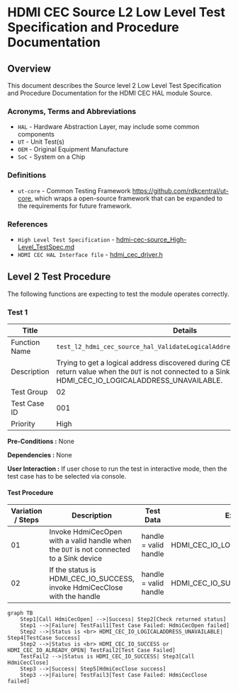 # HDMI CEC Source L2 Low Level Test Specification and Procedure Documentation

## Overview

This document describes the Source level 2 Low Level Test Specification and Procedure Documentation for the HDMI CEC HAL module Source.

### Acronyms, Terms and Abbreviations

- `HAL` \- Hardware Abstraction Layer, may include some common components
- `UT`  \- Unit Test(s)
- `OEM`  \- Original Equipment Manufacture
- `SoC`  \- System on a Chip

### Definitions

- `ut-core` \- Common Testing Framework <https://github.com/rdkcentral/ut-core>, which wraps a open-source framework that can be expanded to the requirements for future framework.

### References

- `High Level Test Specification` - [hdmi-cec-source_High-Level_TestSpec.md](https://github.com/rdkcentral/rdk-halif-test-hdmi_cec/blob/main/docs/pages/hdmi-cec-source_High-Level_TestSpec.md)
- `HDMI CEC HAL Interface file` - [hdmi_cec_driver.h](https://github.com/rdkcentral/rdk-halif-hdmi_cec/blob/main/include/hdmi_cec_driver.h)

## Level 2 Test Procedure

The following functions are expecting to test the module operates correctly.

### Test 1

|Title|Details|
|--|--|
|Function Name|`test_l2_hdmi_cec_source_hal_ValidateLogicalAddressUnavailability_source`|
|Description|Trying to get a logical address discovered during CEC open and validate the return value when the `DUT` is not connected to a Sink device. It should return HDMI_CEC_IO_LOGICALADDRESS_UNAVAILABLE.|
|Test Group|02|
|Test Case ID|001|
|Priority|High|

**Pre-Conditions :**
None

**Dependencies :**
None

**User Interaction :**
If user chose to run the test in interactive mode, then the test case has to be selected via console.

#### Test Procedure

| Variation / Steps | Description | Test Data | Expected Result | Notes|
| -- | --------- | ---------- | -------------- | ----- |
| 01 | Invoke HdmiCecOpen with a valid handle when the `DUT` is not connected to a Sink device | handle = valid handle | HDMI_CEC_IO_LOGICALADDRESS_UNAVAILABLE | Should be successful |
| 02 | If the status is HDMI_CEC_IO_SUCCESS, invoke HdmiCecClose with the handle | handle = valid handle | HDMI_CEC_IO_SUCCESS | Should be successful |


```mermaid
graph TB
    Step1[Call HdmiCecOpen] -->|Success| Step2[Check returned status]
    Step1 -->|Failure| TestFail1[Test Case Failed: HdmiCecOpen failed]
    Step2 -->|Status is <br> HDMI_CEC_IO_LOGICALADDRESS_UNAVAILABLE| Step4[TestCase Success]
    Step2 -->|Status is <br> HDMI_CEC_IO_SUCCESS or HDMI_CEC_IO_ALREADY_OPEN| TestFail2[Test Case Failed]
    TestFail2 -->|Status is HDMI_CEC_IO_SUCCESS| Step3[Call HdmiCecClose]
    Step3 -->|Success| Step5[HdmiCecClose success]
    Step3 -->|Failure| TestFail3[Test Case Failed: HdmiCecClose failed]
```

